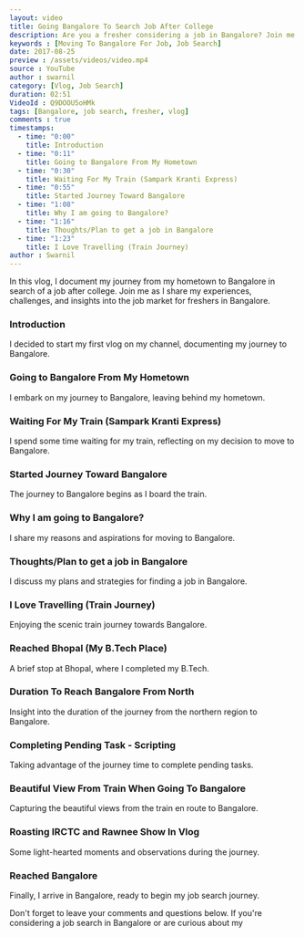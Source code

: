 ```yaml
---
layout: video
title: Going Bangalore To Search Job After College
description: Are you a fresher considering a job in Bangalore? Join me as I share my journey and insights into the job market for freshers. Whether you're moving to Bangalore or already job hunting here, this video is for you.
keywords : [Moving To Bangalore For Job, Job Search]
date: 2017-08-25
preview : /assets/videos/video.mp4
source : YouTube
author : swarnil
category: [Vlog, Job Search]
duration: 02:51
VideoId : Q9DOOU5oHMk  
tags: [Bangalore, job search, fresher, vlog]
comments : true
timestamps:
  - time: "0:00"
    title: Introduction
  - time: "0:11"
    title: Going to Bangalore From My Hometown
  - time: "0:30"
    title: Waiting For My Train (Sampark Kranti Express)
  - time: "0:55"
    title: Started Journey Toward Bangalore
  - time: "1:08"
    title: Why I am going to Bangalore?
  - time: "1:16"
    title: Thoughts/Plan to get a job in Bangalore
  - time: "1:23"
    title: I Love Travelling (Train Journey)
author : Swarnil 
---
```


In this vlog, I document my journey from my hometown to Bangalore in search of a job after college. Join me as I share my experiences, challenges, and insights into the job market for freshers in Bangalore.

### Introduction
I decided to start my first vlog on my channel, documenting my journey to Bangalore.

### Going to Bangalore From My Hometown
I embark on my journey to Bangalore, leaving behind my hometown.

### Waiting For My Train (Sampark Kranti Express)
I spend some time waiting for my train, reflecting on my decision to move to Bangalore.

### Started Journey Toward Bangalore
The journey to Bangalore begins as I board the train.

### Why I am going to Bangalore?
I share my reasons and aspirations for moving to Bangalore.

### Thoughts/Plan to get a job in Bangalore
I discuss my plans and strategies for finding a job in Bangalore.

### I Love Travelling (Train Journey)
Enjoying the scenic train journey towards Bangalore.

### Reached Bhopal (My B.Tech Place)
A brief stop at Bhopal, where I completed my B.Tech.

### Duration To Reach Bangalore From North
Insight into the duration of the journey from the northern region to Bangalore.

### Completing Pending Task - Scripting
Taking advantage of the journey time to complete pending tasks.

### Beautiful View From Train When Going To Bangalore
Capturing the beautiful views from the train en route to Bangalore.

### Roasting IRCTC and Rawnee Show In Vlog
Some light-hearted moments and observations during the journey.

### Reached Bangalore
Finally, I arrive in Bangalore, ready to begin my job search journey.

Don't forget to leave your comments and questions below. If you're considering a job search in Bangalore or are curious about my
